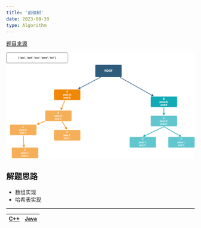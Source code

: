 ```yaml
---
title: '前缀树'
date: 2023-08-30
type: Algorithm
---
```


[题目来源](https://leetcode.cn/problems/implement-trie-ii-prefix-tree/)

![前缀树](/public/images/ds/trie.png)

## 解题思路

- 数组实现
- 哈希表实现

<hr/>

| [C++](https://github.com/ZhengKe996/DS/blob/main/src/trie/trie.cpp) | [Java](https://github.com/ZhengKe996/DS/blob/main/src/trie/trie.java) |
| :-----------------------------------------------------------------: | :-------------------------------------------------------------------: |
